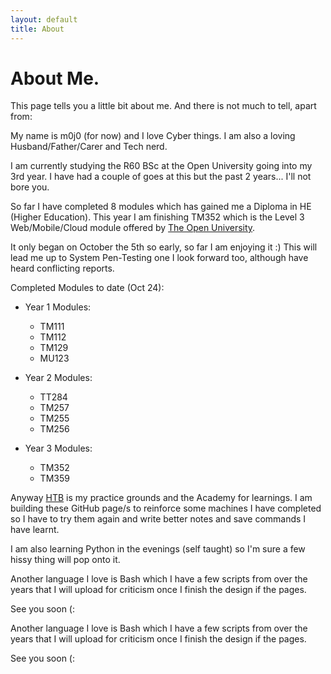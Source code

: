```yaml
---
layout: default
title: About
---
```


# About Me.

This page tells you a little bit about me.
And there is not much to tell, apart from:

My name is m0j0 (for now) and I love Cyber things. 
I am also a loving Husband/Father/Carer and Tech nerd.

I am currently studying the R60 BSc at the Open University going into my 3rd year.
I have had a couple of goes at this but the past 2 years... I'll not bore
you.

So far I have completed 8 modules which has gained me a Diploma in HE (Higher Education). 
This year I am finishing TM352 which is the Level 3 Web/Mobile/Cloud module offered by 
[The Open University](https://www.open.ac.uk/).

It only began on October the 5th so early, so far I am enjoying it :) This will lead me up to 
System Pen-Testing one I look forward too, although have heard conflicting reports.

Completed Modules to date (Oct 24):

- Year 1 Modules:
  - TM111 
  - TM112
  - TM129
  - MU123

- Year 2 Modules:
  - TT284
  - TM257
  - TM255
  - TM256

- Year 3 Modules:
  - TM352
  - TM359

Anyway [HTB](https://app.hackthebox.com/home) is my practice grounds and the Academy for learnings. I am building 
these GitHub page/s to reinforce some machines I have completed so I have to try
them again and write better notes and save commands I have learnt.

I am also learning Python in the evenings (self taught) so I'm sure a few 
hissy thing will pop onto it.

Another language I love is Bash which I have a few scripts from over the years
that I will upload for criticism once I finish the design if the pages.

See you soon (:


Another language I love is Bash which I have a few scripts from over the years
that I will upload for criticism once I finish the design if the pages.

See you soon (:

